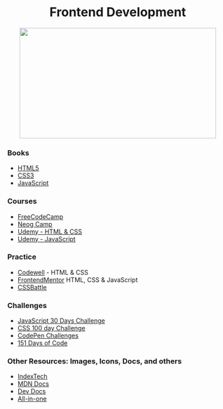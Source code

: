 <h1 align="center"> Frontend Development </h2>

<p align="center">
  <img src="http://oxnia.com/wp-content/uploads/2019/01/frontend-logo-featured-image-2.png" width="448" height="252"/> 	
</p>

### Books
* [HTML5](https://goalkicker.com/HTML5Book/) 
* [CSS3](https://books.goalkicker.com/CSSBook/)
* [JavaScript](https://eloquentjavascript.net/)

### Courses
* [FreeCodeCamp](https://www.freecodecamp.org/learn/)
* [Neog Camp](https://www.youtube.com/playlist?list=PLzvhQUIpvvuj5KPnyPyWsvgyzNkX_ACPA)
* [Udemy - HTML & CSS](https://www.udemy.com/course/design-and-develop-a-killer-website-with-html5-and-css3/)
* [Udemy - JavaScript](https://www.udemy.com/course/the-complete-javascript-course/)

### Practice
* [Codewell](https://www.codewell.cc/) - HTML & CSS
* [FrontendMentor](https://www.frontendmentor.io/) HTML, CSS & JavaScript
* [CSSBattle](https://cssbattle.dev/)

### Challenges 
* [JavaScript 30 Days Challenge](https://javascript30.com/)
* [CSS 100 day Challenge](https://100dayscss.com/)
* [CodePen Challenges](https://codepen.io/challenges)
* [151 Days of Code](https://151daysofcode.netlify.app/)

### Other Resources: Images, Icons, Docs, and others 
* [IndexTech](https://theindex.tech/)
* [MDN Docs](https://developer.mozilla.org/en-US/docs/Web)
* [Dev Docs](https://devdocs.io/)
* [All-in-one](https://gist.github.com/grace-snow/75eb03b9ae8ecdfcea306069545e02c2)
